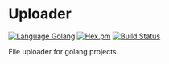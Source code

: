 # Uploader

[![Language Golang](https://img.shields.io/badge/language-golang-blue.svg)](https://img.shields.io/badge/language-golang-blue.svg)
[![Hex.pm](https://img.shields.io/hexpm/l/plug.svg)](https://github.com/memclutter/uploader)
[![Build Status](https://travis-ci.com/memclutter/uploader.svg?branch=master)](https://travis-ci.com/memclutter/uploader)

File uploader for golang projects.

